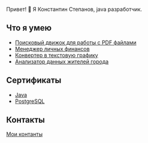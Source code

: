 Привет! 👋 
Я Константин Степанов, java разработчик.

## Что я умею
- [Поисковый движок для работы с PDF файлами](https://github.com/KonstStepanov/SearchEngine)
- [Менеджер личных финансов](https://github.com/KonstStepanov/FinanceManager)
- [Конвертер в текстовую графику](https://github.com/KonstStepanov/ImageConverter)
- [Анализатор данных жителей города](https://github.com/KonstStepanov/DataAnalyzer)

## Сертификаты
- [Java](https://github.com/KonstStepanov/Certificates/blob/main/java.pdf)
- [PostgreSQL](https://github.com/KonstStepanov/Certificates/blob/main/PostgreSQL.pdf)

## Контакты
[Мои контанты](https://konststep.taplink.ws)

<!---
KonstStepanov/KonstStepanov is a ✨ special ✨ repository because its `README.md` (this file) appears on your GitHub profile.
You can click the Preview link to take a look at your changes.
--->
